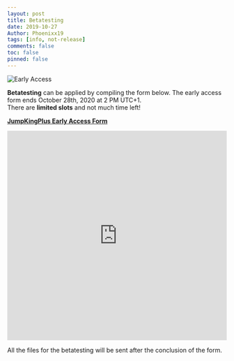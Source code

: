 ```yaml
---
layout: post
title: Betatesting
date: 2019-10-27
Author: Phoenixx19
tags: [info, not-release]
comments: false
toc: false
pinned: false
---
```


![Early Access](https://raw.githubusercontent.com/Phoenixx19/JumpKingPlus/master/docs/images/Banner.png)

<p><strong>Betatesting</strong> can be applied by compiling the form below.
The early access form ends October 28th, 2020 at 2 PM UTC+1.<br>
There are <strong>limited slots</strong> and not much time left!</p>

<a href="https://forms.office.com/Pages/ResponsePage.aspx?id=DQSIkWdsW0yxEjajBLZtrQAAAAAAAAAAAANAAcgqL_5UMVg4OTU3Mlg0TFVGUk5LWkE4SEFDVEgzRS4u"><strong>JumpKingPlus Early Access Form</strong></a>

<iframe width="640px" height= "480px" src= "https://forms.office.com/Pages/ResponsePage.aspx?id=DQSIkWdsW0yxEjajBLZtrQAAAAAAAAAAAANAAcgqL_5UMVg4OTU3Mlg0TFVGUk5LWkE4SEFDVEgzRS4u&embed=true" frameborder= "0" marginwidth= "0" marginheight= "0" style= "border: none; max-width:100%; max-height:100vh" allowfullscreen webkitallowfullscreen mozallowfullscreen msallowfullscreen> </iframe>

<p>All the files for the betatesting will be sent after the conclusion of the form.</p>
